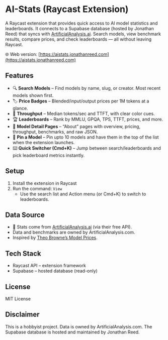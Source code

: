 # AI-Stats (Raycast Extension)

A Raycast extension that provides quick access to AI model statistics and leaderboards.
It connects to a Supabase database (hosted by Jonathan Reed) that syncs with [ArtificialAnalysis.ai](https://artificialanalysis.ai/).
Search models, view benchmark results, compare prices, and check leaderboards — all without leaving Raycast.

🌐 Web version: [https://aistats.jonathanreed.com](https://aistats.jonathanreed.com)

## Features

- 🔍 **Search Models** – Find models by name, slug, or creator. Most recent models shown first.
- 🏷️ **Price Badges** – Blended/input/output prices per 1M tokens at a glance.
- 🚀 **Throughput** – Median tokens/sec and TTFT, with clear color cues.
- 🏆 **Leaderboards** – Rank by MMLU, GPQA, TPS, TTFT, prices, and more.
- 📄 **Model Detail Pages** – “About” pages with overview, pricing, throughput, benchmarks, and raw JSON.
- 📌 **Pin a Model** – Pin upto 10 models and have them in the top of the list when the extension launches.
- ⌨️ **Quick Switcher (Cmd+K)** – Jump between search/leaderboards and pick leaderboard metrics instantly.

## Setup

1. Install the extension in Raycast
2. Run the command: `View`
   - Use the search list and Action menu (or Cmd+K) to switch to leaderboards.

## Data Source

- 📡 Stats come from [ArtificialAnalysis.ai](https://artificialanalysis.ai/) (via their free API).
- Data and benchmarks are owned by ArtificialAnalysis.com.
- Inspired by [Theo Browne’s Model Prices](https://model-prices.vercel.app/).

## Tech Stack

- Raycast API – extension framework
- Supabase – hosted database (read-only)

## License

MIT License

## Disclaimer

This is a hobbyist project. Data is owned by ArtificialAnalysis.com.
The Supabase database is hosted and maintained by Jonathan Reed.
